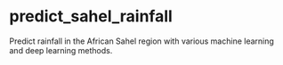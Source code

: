 # predict_sahel_rainfall
Predict rainfall in the African Sahel region with various machine learning and deep learning methods.
